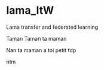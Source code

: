 # lama_ItW
Lama transfer and federated learning 

Taman Taman ta maman

Nan ta maman a toi petit fdp

ntm


